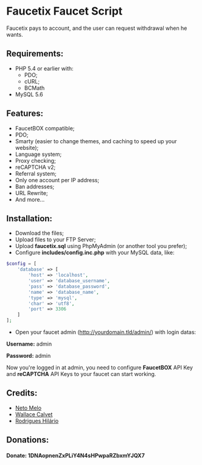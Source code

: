 # Faucetix Faucet Script

Faucetix pays to account, and the user can request withdrawal when he wants.

## Requirements:
- PHP 5.4 or earlier with:
  - PDO;
  - cURL;
  - BCMath
- MySQL 5.6

## Features:
- FaucetBOX compatible;
- PDO;
- Smarty (easier to change themes, and caching to speed up your website);
- Language system;
- Proxy checking;
- reCAPTCHA v2;
- Referral system;
- Only one account per IP address;
- Ban addresses;
- URL Rewrite;
- And more...

## Installation:
- Download the files;
- Upload files to your FTP Server;
- Upload **faucetix.sql** using PhpMyAdmin (or another tool you prefer);
- Configure **includes/config.inc.php** with your MySQL data, like:

```php
$config = [
    'database' => [
        'host' => 'localhost',
        'user' => 'database_username',
        'pass' => 'database_password',
        'name' => 'database_name',
        'type' => 'mysql',
        'char' => 'utf8',
        'port' => 3306
    ]
];
```

- Open your faucet admin (http://yourdomain.tld/admin/) with login datas:


**Username:** admin

**Password:** admin

Now you're logged in at admin, you need to configure **FaucetBOX** API Key and **reCAPTCHA** API Keys to your faucet can start working.

## Credits:
- <a href="https://github.com/neto737" target="_blank">Neto Melo</a>
- <a href="https://github.com/calvet" target="_blank">Wallace Calvet</a>
- <a href="https://github.com/rodhilariox" target="_blank">Rodrigues Hilário</a>

## Donations:
#### Donate: 1DNAopnenZxPLiY4N4sHPwpaRZbxmYJQX7